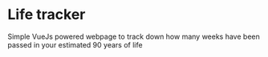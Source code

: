 # Life tracker


Simple VueJs powered webpage to track down how many weeks have been passed in your estimated 90 years of life